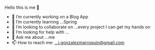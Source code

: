 Hello this is me 👋

- 🔭 I’m currently working on a Blog App
- 🌱 I’m currently learning ...Spring
- 👯 I’m looking to collaborate on ...every project I can get my hands on 
- 🤔 I’m looking for help with ...
- 💬 Ask me about ...me
- 📫 How to reach me: ...j.gonzalezmarroquin@gmail.com

<!--
**JuanGonzalez2015/JuanGonzalez2015** is a ✨ _special_ ✨ repository because its `README.md` (this file) appears on your GitHub profile.

Here are some ideas to get you started:

- 🔭 I’m currently working on a Blog App
- 🌱 I’m currently learning ...Spring
- 👯 I’m looking to collaborate on ...every project I can get my hands on 
- 🤔 I’m looking for help with ...
- 💬 Ask me about ...me
- 📫 How to reach me: ...j.gonzalezmarroquin@gmail.com
- 😄 Pronouns: ...
- ⚡ Fun fact: ...
-->
